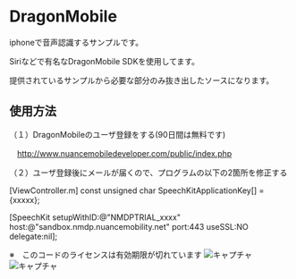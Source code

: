 DragonMobile
============

iphoneで音声認識するサンプルです。

Siriなどで有名なDragonMobile SDKを使用してます。

提供されているサンプルから必要な部分のみ抜き出したソースになります。

使用方法
----------
（１）DragonMobileのユーザ登録をする(90日間は無料です)

　http://www.nuancemobiledeveloper.com/public/index.php

（２）ユーザ登録後にメールが届くので、プログラムの以下の2箇所を修正する

[ViewController.m]
const unsigned char SpeechKitApplicationKey[] = {xxxxx};

[SpeechKit setupWithID:@"NMDPTRIAL_xxxx"
                  host:@"sandbox.nmdp.nuancemobility.net"
                  port:443
                useSSL:NO
              delegate:nil];

※　このコードのライセンスは有効期限が切れています
![キャプチャ](http://simplecode.jp/lolipop/github/DragonMobile1.png)
![キャプチャ](http://simplecode.jp/lolipop/github/DragonMobile2.png)

